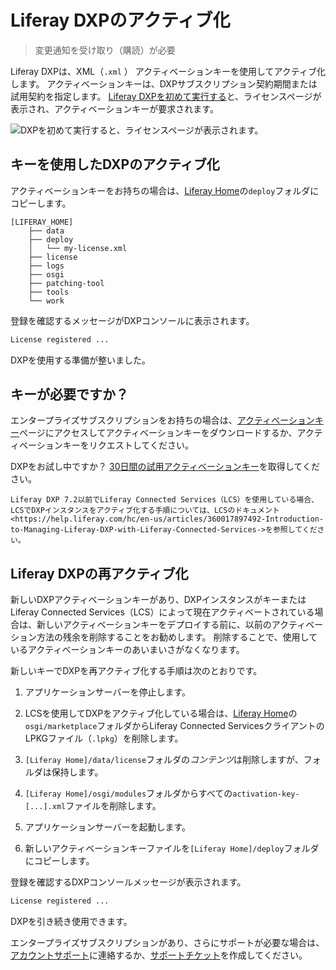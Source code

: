 # Liferay DXPのアクティブ化

> 変更通知を受け取り（購読）が必要

Liferay DXPは、XML（`.xml` ） アクティベーションキーを使用してアクティブ化します。 アクティベーションキーは、DXPサブスクリプション契約期間または試用契約を指定します。 [Liferay DXPを初めて実行する](../installing-liferay/running-liferay-for-the-first-time.md)と、ライセンスページが表示され、アクティベーションキーが要求されます。

![DXPを初めて実行すると、ライセンスページが表示されます。](./activating-liferay-dxp/images/01.png)

## キーを使用したDXPのアクティブ化

アクティベーションキーをお持ちの場合は、[Liferay Home](../reference/liferay-home.md)の`deploy`フォルダにコピーします。

    [LIFERAY_HOME]
        ├── data
        ├── deploy
        │   └── my-license.xml
        ├── license
        ├── logs
        ├── osgi
        ├── patching-tool
        ├── tools
        └── work

登録を確認するメッセージがDXPコンソールに表示されます。

``` bash
License registered ...
```

DXPを使用する準備が整いました。

## キーが必要ですか？

エンタープライズサブスクリプションをお持ちの場合は、[アクティベーションキー](https://customer.liferay.com/activation-key)ページにアクセスしてアクティベーションキーをダウンロードするか、アクティベーションキーをリクエストしてください。

DXPをお試し中ですか？ [30日間の試用アクティベーションキー](https://www.liferay.com/products/dxp/30-day-trial)を取得してください。

```{note}
Liferay DXP 7.2以前でLiferay Connected Services（LCS）を使用している場合、LCSでDXPインスタンスをアクティブ化する手順については、LCSのドキュメント<https://help.liferay.com/hc/en-us/articles/360017897492-Introduction-to-Managing-Liferay-DXP-with-Liferay-Connected-Services->を参照してください。
```

## Liferay DXPの再アクティブ化

新しいDXPアクティベーションキーがあり、DXPインスタンスがキーまたはLiferay Connected Services（LCS）によって現在アクティベートされている場合は、新しいアクティベーションキーをデプロイする前に、以前のアクティベーション方法の残余を削除することをお勧めします。 削除することで、使用しているアクティベーションキーのあいまいさがなくなります。

新しいキーでDXPを再アクティブ化する手順は次のとおりです。

1.  アプリケーションサーバーを停止します。

2.  LCSを使用してDXPをアクティブ化している場合は、[Liferay Home](../reference/liferay-home.md)の`osgi/marketplace`フォルダからLiferay Connected ServicesクライアントのLPKGファイル（`.lpkg`）を削除します。

3.  `[Liferay Home]/data/license`フォルダの*コンテンツ*は削除しますが、フォルダは保持します。

4.  `[Liferay Home]/osgi/modules`フォルダからすべての`activation-key-[...].xml`ファイルを削除します。

5.  アプリケーションサーバーを起動します。

6.  新しいアクティベーションキーファイルを`[Liferay Home]/deploy`フォルダにコピーします。

登録を確認するDXPコンソールメッセージが表示されます。

``` bash
License registered ...
```

DXPを引き続き使用できます。

エンタープライズサブスクリプションがあり、さらにサポートが必要な場合は、[アカウントサポート](https://help.liferay.com/hc/en-us/articles/360018414031)に連絡するか、[サポートチケット](https://help.liferay.com/hc/requests/new)を作成してください。
